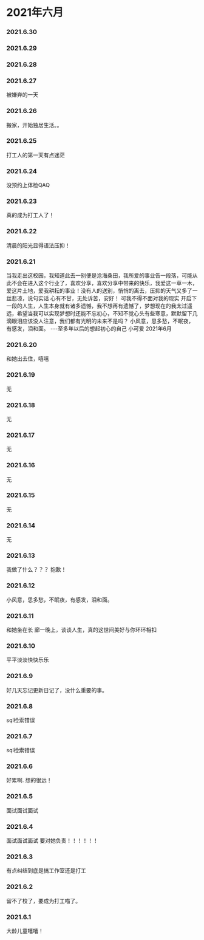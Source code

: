 # 2021年六月

### 2021.6.30
### 2021.6.29
### 2021.6.28
### 2021.6.27
被嫌弃的一天
### 2021.6.26
搬家，开始独居生活。。
### 2021.6.25
打工人的第一天有点迷茫
### 2021.6.24
没预约上体检QAQ
### 2021.6.23
真的成为打工人了！
### 2021.6.22
清晨的阳光显得语法压抑！
### 2021.6.21
当我走出这校园，我知道此去一别便是沧海桑田，我所爱的事业告一段落，可能从此不会在进入这个行业了，喜欢分享，喜欢分享中带来的快乐，我爱这一草一木，爱这片土地，爱我耕耘的事业！没有人的送别，悄悄的离去，压抑的天气又多了一丝悲凉，说句实话 心有不甘，无处诉苦，安好！ 可我不得不面对我的现实 开启下一段的人生，人生本身就有诸多遗憾，我不想再有遗憾了，梦想现在的我太过遥远，希望当我可以实现梦想时还能不忘初心，不知不觉心头有些寒意，默默留下几滴眼泪应该没人注意，我们都有光明的未来不是吗？  小风意，思多愁，不眠夜，有感发，泪和面。
                 ---至多年以后的想起初心的自己
                                          小可爱 2021年6月
### 2021.6.20
和她出去住，嘻嘻
### 2021.6.19
无
### 2021.6.18
无
### 2021.6.17
无
### 2021.6.16
无
### 2021.6.15
无
### 2021.6.14
无
### 2021.6.13
我做了什么？？？ 抱歉！
### 2021.6.12
小风意，思多愁，不眠夜，有感发，泪和面。
### 2021.6.11
和她坐在长
廊一晚上，谈谈人生，真的这世间美好与你环环相扣
### 2021.6.10
平平淡淡快快乐乐
### 2021.6.9
好几天忘记更新日记了，没什么重要的事。
### 2021.6.8
sql检索错误
### 2021.6.7
sql检索错误
### 2021.6.6
好累啊. 想的很远！
### 2021.6.5
面试面试面试
### 2021.6.4
面试面试面试  要对她负责！！！！！！
### 2021.6.3
有点纠结到底是搞工作室还是打工
### 2021.6.2
留不了校了，要成为打工喵了。
### 2021.6.1
大龄儿童嘻嘻！
